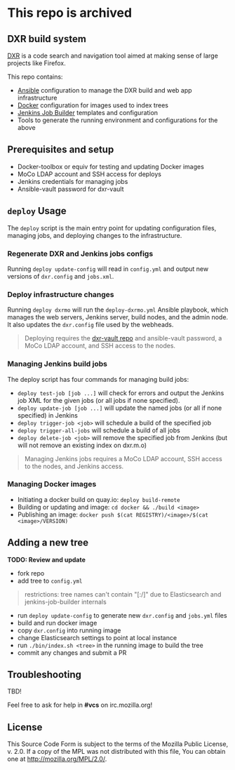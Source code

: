 # This repo is archived

## DXR build system

[DXR](https://github.com/mozilla/dxr) is a code search and navigation tool aimed at making sense of large projects like Firefox.

This repo contains:

 - [Ansible](https://github.com/ansible/ansible) configuration to manage the DXR build and web app infrastructure
 - [Docker](https://www.docker.com/) configuration for images used to index trees
 - [Jenkins Job Builder](http://docs.openstack.org/infra/jenkins-job-builder/) templates and configuration
 - Tools to generate the running environment and configurations for the above

## Prerequisites and setup
- Docker-toolbox or equiv for testing and updating Docker images
- MoCo LDAP account and SSH access for deploys
- Jenkins credentials for managing jobs
- Ansible-vault password for dxr-vault

## `deploy` Usage
The `deploy` script is the main entry point for updating configuration files, managing jobs, and deploying changes to the infrastructure.  

### Regenerate DXR and Jenkins jobs configs
Running `deploy update-config` will read in `config.yml` and output new versions of `dxr.config` and `jobs.xml`. 


### Deploy infrastructure changes
Running `deploy dxrmo` will run the `deploy-dxrmo.yml` Ansible playbook, which manages the web servers, Jenkins server, build nodes, and the admin node. It also updates the `dxr.config` file used by the webheads.

> Deploying requires the [dxr-vault repo](ssh://gitolite3@git-internal.mozilla.org/relops/dxr-vault.git) and ansible-vault password, a MoCo LDAP account, and SSH access to the nodes.

### Managing Jenkins build jobs
The deploy script has four commands for managing build jobs:

 - `deploy test-job [job ...]` will check for errors and output the Jenkins job XML for the given jobs (or all jobs if none specified).
 - `deploy update-job [job ...]` will update the named jobs (or all if none specified) in Jenkins
 - `deploy trigger-job <job>` will schedule a build of the specified job
 - `deploy trigger-all-jobs` will schedule a build of all jobs
 - `deploy delete-job <job>` will remove the specified job from Jenkins (but will not remove an existing index on dxr.m.o)

> Managing Jenkins jobs requires a MoCo LDAP account, SSH access to the nodes, and Jenkins access.

### Managing Docker images

 - Initiating a docker build on quay.io: `deploy build-remote`
 - Building or updating and image: `cd docker && ./build <image>`
 - Publishing an image: `docker push $(cat REGISTRY)/<image>/$(cat <image>/VERSION)`

## Adding a new tree
**TODO: Review and update**

- fork repo
- add tree to `config.yml`
>restrictions: tree names can't contain "[:/]" due to Elasticsearch and jenkins-job-builder internals

- run `deploy update-config` to generate new `dxr.config` and `jobs.yml` files
- build and run docker image
- copy `dxr.config` into running image
- change Elasticsearch settings to point at local instance
- run `./bin/index.sh <tree>` in the running image to build the tree
- commit any changes and submit a PR



## Troubleshooting
TBD!

Feel free to ask for help in **#vcs** on irc.mozilla.org!



## License

This Source Code Form is subject to the terms of the Mozilla Public
License, v. 2.0. If a copy of the MPL was not distributed with this
file, You can obtain one at http://mozilla.org/MPL/2.0/.

